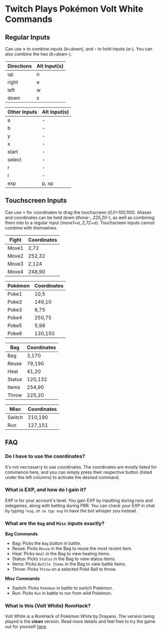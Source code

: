 # Twitch Plays Pokémon Volt White Commands

## Regular Inputs
Can use **+** to combine inputs (*b+down*), and **-** to hold inputs (*a-*). You can also combine the two (*b+down-*).

  Directions    | Alt Input(s)
  ------------- | -------------
  up            | n     
  right         | e
  left          | w
  down          | s

  Other Inputs  | Alt Input(s)
  ------------- | -------------
  a             | -         
  b             | -
  y             | -
  x             | -
  start         | -
  select        | -
  r             | -
  l             | -
  exp           | p, xp

## Touchscreen Inputs
Can use *>* for coordinates to drag the touchscreen (*0,0>100,100*). Aliases and coordinates can be held down (*throw-*, *225,20-*), as well as combining them into to a regular input (*move1+a*, *2,72+a*). Touchscreen inputs cannot combine with themselves.

  Fight         | Coordinates
  ------------- | -------------
  Move1         | 2,72
  Move2         | 252,32
  Move3         | 2,124
  Move4         | 248,90

  Pokémon       | Coordinates
  ------------- | -------------
  Poke1         | 10,5
  Poke2         | 149,10
  Poke3         | 6,75
  Poke4         | 250,75
  Poke5         | 5,98
  Poke6         | 130,150

  Bag           | Coordinates
  ------------- | -------------
  Bag           | 3,170
  Reuse         | 79,190
  Heal          | 41,20
  Status        | 120,132
  Items         | 254,90
  Throw         | 225,20

  Misc          | Coordinates
  ------------- | -------------
  Switch        | 210,190
  Run           | 127,151

## FAQ

### Do I have to use the coordinates?

It's not neccesarry to use coordinates. The coordinates are mostly listed for convinence here, and you can simply press their respective button (listed under the left columns) to activate the desired command.

### What is EXP, and how do I gain it?

EXP is for your account's level. You gain EXP by inputting during runs and sidegames, along with betting during PBR.
You can check your EXP in chat by typing `!exp`, or `/w tpp exp` to have the bot whisper you instead.

### What are the `Bag` and `Misc` inputs exactly?

**Bag Commands**
- Bag: Picks the `Bag` button in battle.
- Reuse: Picks `Reuse` in the Bag to reuse the most recent item.
- Heal: Picks `Heal` in the Bag to view healing items.
- Status: Picks `Status` in the Bag to view status items.
- Items: Picks `Battle Items` in the Bag to view battle items.
- Throw: Picks `Throw` on a selected Poké Ball to throw.

**Misc Commands**
- Switch: Picks `Pokémon` in battle to switch Pokémon.
- Run: Picks `Run` in battle to run from wild Pokémon.

### What is this (Volt White) RomHack?

Volt White is a RomHack of Pokémon White by Drayano. The version being played is the **clean** version. Read more details and feel free
to try the game out for yourself [here](https://gbatemp.net/threads/pokemon-blaze-black-pokemon-volt-white.286850/).
